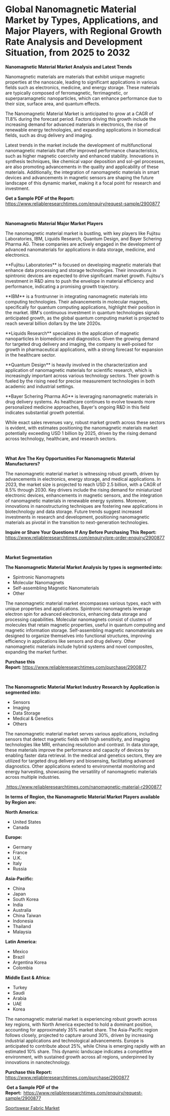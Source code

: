 <p><h1>Global Nanomagnetic Material Market by Types, Applications, and Major Players, with Regional Growth Rate Analysis and Development Situation, from 2025 to 2032</h1></p><p><strong>Nanomagnetic Material Market Analysis and Latest Trends</strong></p>
<p><p>Nanomagnetic materials are materials that exhibit unique magnetic properties at the nanoscale, leading to significant applications in various fields such as electronics, medicine, and energy storage. These materials are typically composed of ferromagnetic, ferrimagnetic, or superparamagnetic nanoparticles, which can enhance performance due to their size, surface area, and quantum effects. </p><p>The Nanomagnetic Material Market is anticipated to grow at a CAGR of 11.8% during the forecast period. Factors driving this growth include the increasing demand for advanced materials in electronics, the rise of renewable energy technologies, and expanding applications in biomedical fields, such as drug delivery and imaging. </p><p>Latest trends in the market include the development of multifunctional nanomagnetic materials that offer improved performance characteristics, such as higher magnetic coercivity and enhanced stability. Innovations in synthesis techniques, like chemical vapor deposition and sol-gel processes, are also promoting advancements in the quality and applicability of these materials. Additionally, the integration of nanomagnetic materials in smart devices and advancements in magnetic sensors are shaping the future landscape of this dynamic market, making it a focal point for research and investment.</p></p>
<p><strong>Get a Sample PDF of the Report:&nbsp;</strong> <a href="https://www.reliableresearchtimes.com/enquiry/request-sample/2900877?utm_campaign=3040&utm_medium=2&utm_source=Github&utm_content=ia&utm_term=16032025&utm_id=nanomagnetic-material">https://www.reliableresearchtimes.com/enquiry/request-sample/2900877</a></p>
<p>&nbsp;</p>
<p><strong>Nanomagnetic Material Major Market Players</strong></p>
<p><p>The nanomagnetic material market is bustling, with key players like Fujitsu Laboratories, IBM, Liquids Research, Quantum Design, and Bayer Schering Pharma AG. These companies are actively engaged in the development of advanced nanomaterials for applications in data storage, medicine, and electronics.</p><p>**Fujitsu Laboratories** is focused on developing magnetic materials that enhance data processing and storage technologies. Their innovations in spintronic devices are expected to drive significant market growth. Fujitsu's investment in R&D aims to push the envelope in material efficiency and performance, indicating a promising growth trajectory.</p><p>**IBM** is a frontrunner in integrating nanomagnetic materials into computing technologies. Their advancements in molecular magnets, specifically for quantum computing applications, highlight their position in the market. IBM's continuous investment in quantum technologies signals anticipated growth, as the global quantum computing market is projected to reach several billion dollars by the late 2020s.</p><p>**Liquids Research** specializes in the application of magnetic nanoparticles in biomedicine and diagnostics. Given the growing demand for targeted drug delivery and imaging, the company is well-poised for growth in pharmaceutical applications, with a strong forecast for expansion in the healthcare sector.</p><p>**Quantum Design** is heavily involved in the characterization and application of nanomagnetic materials for scientific research, which is increasingly important across various technology sectors. Their growth is fueled by the rising need for precise measurement technologies in both academic and industrial settings.</p><p>**Bayer Schering Pharma AG** is leveraging nanomagnetic materials in drug delivery systems. As healthcare continues to evolve towards more personalized medicine approaches, Bayer's ongoing R&D in this field indicates substantial growth potential.</p><p>While exact sales revenues vary, robust market growth across these sectors is evident, with estimates positioning the nanomagnetic materials market potentially exceeding USD 1 billion by 2025, driven by the rising demand across technology, healthcare, and research sectors.</p></p>
<p>&nbsp;</p>
<p><strong>What Are The Key Opportunities For Nanomagnetic Material Manufacturers?</strong></p>
<p><p>The nanomagnetic material market is witnessing robust growth, driven by advancements in electronics, energy storage, and medical applications. In 2023, the market size is projected to reach USD 2.5 billion, with a CAGR of 8.5% through 2030. Key drivers include the rising demand for miniaturized electronic devices, enhancements in magnetic sensors, and the integration of nanomagnetic materials in renewable energy systems. Moreover, innovations in nanostructuring techniques are fostering new applications in biotechnology and data storage. Future trends suggest increased investments in research and development, positioning nanomagnetic materials as pivotal in the transition to next-generation technologies.</p></p>
<p><strong>Inquire or Share Your Questions If Any Before Purchasing This Report:</strong> <a href="https://www.reliableresearchtimes.com/enquiry/pre-order-enquiry/2900877?utm_campaign=3040&utm_medium=2&utm_source=Github&utm_content=ia&utm_term=16032025&utm_id=nanomagnetic-material">https://www.reliableresearchtimes.com/enquiry/pre-order-enquiry/2900877</a></p>
<p>&nbsp;</p>
<p><strong>Market Segmentation</strong></p>
<p><strong>The Nanomagnetic Material Market Analysis by types is segmented into:</strong></p>
<p><ul><li> Spintronic Nanomagnets</li><li>Molecular Nanomagnets</li><li>Self-assembling Magnetic Nanomaterials</li><li>Other </li></ul></p>
<p><p>The nanomagnetic material market encompasses various types, each with unique properties and applications. Spintronic nanomagnets leverage electron spin for advanced electronics, enhancing data storage and processing capabilities. Molecular nanomagnets consist of clusters of molecules that retain magnetic properties, useful in quantum computing and magnetic information storage. Self-assembling magnetic nanomaterials are designed to organize themselves into functional structures, improving efficiency in applications like sensors and drug delivery. Other nanomagnetic materials include hybrid systems and novel composites, expanding the market further.</p></p>
<p><strong>Purchase this Report:&nbsp;</strong><a href="https://www.reliableresearchtimes.com/purchase/2900877?utm_campaign=3040&utm_medium=2&utm_source=Github&utm_content=ia&utm_term=16032025&utm_id=nanomagnetic-material">https://www.reliableresearchtimes.com/purchase/2900877</a></p>
<p>&nbsp;</p>
<p><strong>The Nanomagnetic Material Market Industry Research by Application is segmented into:</strong></p>
<p><ul><li> Sensors</li><li>Imaging</li><li>Data Storage</li><li>Medical & Genetics</li><li>Others </li></ul></p>
<p><p>The nanomagnetic material market serves various applications, including sensors that detect magnetic fields with high sensitivity, and imaging technologies like MRI, enhancing resolution and contrast. In data storage, these materials improve the performance and capacity of devices by enabling faster data retrieval. In the medical and genetics sectors, they are utilized for targeted drug delivery and biosensing, facilitating advanced diagnostics. Other applications extend to environmental monitoring and energy harvesting, showcasing the versatility of nanomagnetic materials across multiple industries.</p></p>
<p><a href="https://www.reliableresearchtimes.com/nanomagnetic-material-r2900877?utm_campaign=3040&utm_medium=2&utm_source=Github&utm_content=ia&utm_term=16032025&utm_id=nanomagnetic-material">&nbsp;https://www.reliableresearchtimes.com/nanomagnetic-material-r2900877</a></p>
<p><strong>In terms of Region, the Nanomagnetic Material Market Players available by Region are:</strong></p>
<p>
    <p> <strong> North America: </strong>
        <ul>
            <li>United States</li>
            <li>Canada</li>
        </ul>
        </p> 
    <p> <strong> Europe: </strong>
        <ul>
            <li>Germany</li>
            <li>France</li>
            <li>U.K.</li>
            <li>Italy</li>
            <li>Russia</li>
        </ul>
        </p> 
    <p> <strong> Asia-Pacific: </strong>
        <ul>
            <li>China</li>
            <li>Japan</li>
            <li>South Korea</li>
            <li>India</li>
            <li>Australia</li>
            <li>China Taiwan</li>
            <li>Indonesia</li>
            <li>Thailand</li>
            <li>Malaysia</li>
        </ul>
        </p> 
    <p> <strong> Latin America: </strong>
        <ul>
            <li>Mexico</li>
            <li>Brazil</li>
            <li>Argentina Korea</li>
            <li>Colombia</li>
        </ul>
        </p> 
    <p> <strong> Middle East & Africa: </strong>
        <ul>
            <li>Turkey</li>
            <li>Saudi</li>
            <li>Arabia</li>
            <li>UAE</li>
            <li>Korea</li>
        </ul>
    </p>
    </p>
<p><p>The nanomagnetic material market is experiencing robust growth across key regions, with North America expected to hold a dominant position, accounting for approximately 35% market share. The Asia-Pacific region follows closely, projected to capture around 30%, driven by increasing industrial applications and technological advancements. Europe is anticipated to contribute about 25%, while China is emerging rapidly with an estimated 10% share. This dynamic landscape indicates a competitive environment, with sustained growth across all regions, underpinned by innovations in nanotechnology.</p></p>
<p><strong>Purchase this Report: </strong><a href="https://www.reliableresearchtimes.com/purchase/2900877?utm_campaign=3040&utm_medium=2&utm_source=Github&utm_content=ia&utm_term=16032025&utm_id=nanomagnetic-material">https://www.reliableresearchtimes.com/purchase/2900877</a></p>
<p>&nbsp;<strong>Get a Sample PDF of the Report:&nbsp;&nbsp;</strong><a href="https://www.reliableresearchtimes.com/enquiry/request-sample/2900877?utm_campaign=3040&utm_medium=2&utm_source=Github&utm_content=ia&utm_term=16032025&utm_id=nanomagnetic-material">https://www.reliableresearchtimes.com/enquiry/request-sample/2900877</a></p>
<p><strong></strong></p>
<p><p><a href="https://github.com/penecorodz74/Market-Research-Report-List-1/blob/main/sportswear-fabric-market.md?utm_campaign=3040&utm_medium=2&utm_source=Github&utm_content=ia&utm_term=16032025&utm_id=nanomagnetic-material">Sportswear Fabric Market</a></p></p>